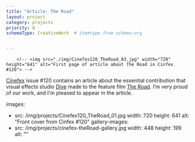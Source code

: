 ```yaml
---
title: "Article: The Road"
layout: project
category: projects
priority: 8
schemaType: CreativeWork  # itemtype from schema.org


---
```


		<!-- <img src="./img/Cinefex120_TheRoad_03.jpg" width="720" height="641" alt="First page of article about The Road in Cinfex #120"> -->

[Cinefex](http://www.cinefex.com/) issue #120 contains an article about the essential contribution that visual effects studio [Dive](https://vimeo.com/20488771) made to the feature film [The Road](http://www.theroad-movie.com/). I’m very proud of our work, and I'm pleased to appear in the article.



images:
  - src: /img/projects/Cinefex120_TheRoad_01.jpg
    width: 720
    height: 641
    alt: "Front cover from Cinfex #120"
gallery-images:
 - src: /img/projects/cinefex-theRoad-gallery.jpg
   width: 448
   height: 199
   alt: ""
